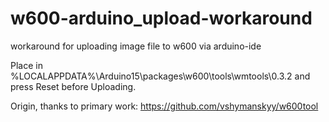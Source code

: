 # w600-arduino_upload-workaround
workaround for uploading image file to w600 via arduino-ide

Place in %LOCALAPPDATA%\Arduino15\packages\w600\tools\wmtools\0.3.2 and press Reset before Uploading.

Origin, thanks to primary work:
https://github.com/vshymanskyy/w600tool
